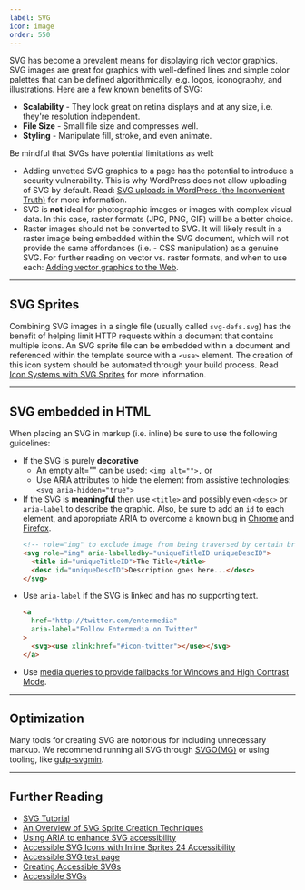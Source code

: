 ```yaml
---
label: SVG
icon: image
order: 550
---
```


SVG has become a prevalent means for displaying rich vector graphics. SVG images are great for graphics with well-defined lines and simple color palettes that can be defined algorithmically, e.g. logos, iconography, and illustrations. Here are a few known benefits of SVG:

- **Scalability** - They look great on retina displays and at any size, i.e. they're resolution independent.
- **File Size** - Small file size and compresses well.
- **Styling** - Manipulate fill, stroke, and even animate.

Be mindful that SVGs have potential limitations as well:

- Adding unvetted SVG graphics to a page has the potential to introduce a security vulnerability. This is why WordPress does not allow uploading of SVG by default. Read: [SVG uploads in WordPress (the Inconvenient Truth)](https://bjornjohansen.no/svg-in-wordpress) for more information.
- SVG is **not** ideal for photographic images or images with complex visual data. In this case, raster formats (JPG, PNG, GIF) will be a better choice.
- Raster images should not be converted to SVG. It will likely result in a raster image being embedded within the SVG document, which will not provide the same affordances (i.e. - CSS manipulation) as a genuine SVG. For further reading on vector vs. raster formats, and when to use each: [Adding vector graphics to the Web](https://developer.mozilla.org/en-US/docs/Learn/HTML/Multimedia_and_embedding/Adding_vector_graphics_to_the_Web).

---

## SVG Sprites

Combining SVG images in a single file (usually called `svg-defs.svg`) has the benefit of helping limit HTTP requests within a document that contains multiple icons. An SVG sprite file can be embedded within a document and referenced within the template source with a `<use>` element. The creation of this icon system should be automated through your build process. Read [Icon Systems with SVG Sprites](https://css-tricks.com/svg-sprites-use-better-icon-fonts/) for more information.

---

## SVG embedded in HTML

When placing an SVG in markup (i.e. inline) be sure to use the following guidelines:

- If the SVG is purely **decorative**
  - An empty alt="" can be used: `<img alt="">,` or
  - Use ARIA attributes to hide the element from assistive technologies: `<svg aria-hidden="true">`
- If the SVG is **meaningful** then use `<title>` and possibly even `<desc>` or `aria-label` to describe the graphic. Also, be sure to add an `id` to each element, and appropriate ARIA to overcome a known bug in [Chrome](https://bugs.chromium.org/p/chromium/issues/detail?id=231654&q=SVG%20%20title%20attribute&colspec=ID%20Pri%20M%20Stars%20ReleaseBlock%20Component%20Status%20Owner%20Summary%20OS%20Modified) and [Firefox](https://bugzilla.mozilla.org/show_bug.cgi?id=1151648).
  ```html
  <!-- role="img" to exclude image from being traversed by certain browsers w/ group role -->
  <svg role="img" aria-labelledby="uniqueTitleID uniqueDescID">
    <title id="uniqueTitleID">The Title</title>
    <desc id="uniqueDescID">Description goes here...</desc>
  </svg>
  ```
- Use `aria-label` if the SVG is linked and has no supporting text.
  ```html
  <a
    href="http://twitter.com/entermedia"
    aria-label="Follow Entermedia on Twitter"
  >
    <svg><use xlink:href="#icon-twitter"></use></svg>
  </a>
  ```
- Use [media queries to provide fallbacks for Windows and High Contrast Mode](https://css-tricks.com/accessible-svgs/#article-header-id-20).

---

## Optimization

Many tools for creating SVG are notorious for including unnecessary markup. We recommend running all SVG through [SVGO(MG)](https://jakearchibald.github.io/svgomg/) or using tooling, like [gulp-svgmin](https://github.com/ben-eb/gulp-svgmin).

---

## Further Reading

- [SVG Tutorial](https://developer.mozilla.org/en-US/docs/Web/SVG/Tutorial)
- [An Overview of SVG Sprite Creation Techniques](https://24ways.org/2014/an-overview-of-svg-sprite-creation-techniques/)
- [Using ARIA to enhance SVG accessibility](https://developer.paciellogroup.com/blog/2013/12/using-aria-enhance-svg-accessibility/)
- [Accessible SVG Icons with Inline Sprites 24 Accessibility](https://www.24a11y.com/2018/accessible-svg-icons-with-inline-sprites/)
- [Accessible SVG test page](https://weboverhauls.github.io/demos/svg/)
- [Creating Accessible SVGs](https://www.deque.com/blog/creating-accessible-svgs/)
- [Accessible SVGs](https://css-tricks.com/accessible-svgs/)
